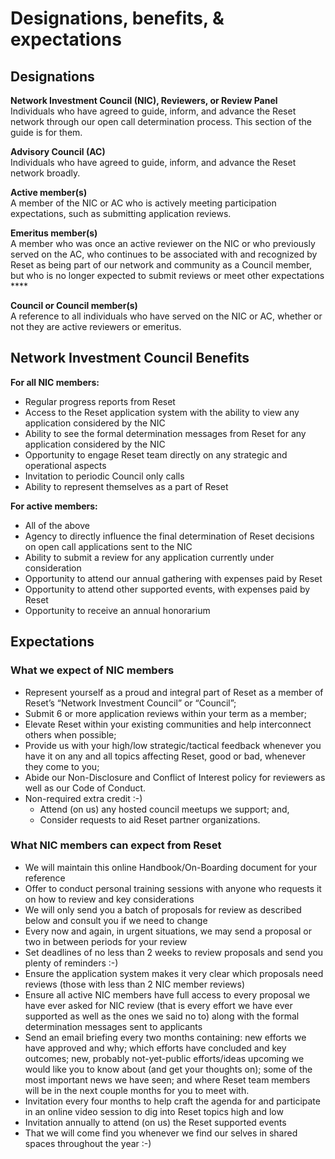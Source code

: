 # Designations, benefits, & expectations



## Designations

**Network Investment Council \(NIC\), Reviewers, or Review Panel**  
Individuals who have agreed to guide, inform, and advance the Reset network through our open call determination process. This section of the guide is for them.

**Advisory Council \(AC\)**  
Individuals who have agreed to guide, inform, and advance the Reset network broadly.

**Active member\(s\)**  
A member of the NIC or AC who is actively meeting participation expectations, such as submitting application reviews.

**Emeritus member\(s\)**  
A member who was once an active reviewer on the NIC or who previously served on the AC, who continues to be associated with and recognized by Reset as being part of our network and community as a Council member, but who is no longer expected to submit reviews or meet other expectations ****

**Council or Council member\(s\)**  
A reference to all individuals who have served on the NIC or AC, whether or not they are active reviewers or emeritus.

## Network Investment Council Benefits

**For all NIC members:**

* Regular progress reports from Reset
* Access to the Reset application system with the ability to view any application considered by the NIC
* Ability to see the formal determination messages from Reset for any application considered by the NIC
* Opportunity to engage Reset team directly on any strategic and operational aspects
* Invitation to periodic Council only calls
* Ability to represent themselves as a part of Reset

**For active members:**

* All of the above
* Agency to directly influence the final determination of Reset decisions on open call applications sent to the NIC
* Ability to submit a review for any application currently under consideration
* Opportunity to attend our annual gathering with expenses paid by Reset
* Opportunity to attend other supported events, with expenses paid by Reset
* Opportunity to receive an annual honorarium

## Expectations

### What we expect of NIC members

* Represent yourself as a proud and integral part of Reset as a member of Reset’s “Network Investment Council” or “Council”;
* Submit 6 or more application reviews within your term as a member;
* Elevate Reset within your existing communities and help interconnect others when possible;
* Provide us with your high/low strategic/tactical feedback whenever you have it on any and all topics affecting Reset, good or bad, whenever they come to you;
* Abide our Non-Disclosure and Conflict of Interest policy for reviewers as well as our Code of Conduct.
* Non-required extra credit :-\)
  * Attend \(on us\) any hosted council meetups we support; and,
  * Consider requests to aid Reset partner organizations.

### What NIC members can expect from Reset

* We will maintain this online Handbook/On-Boarding document for your reference
* Offer to conduct personal training sessions with anyone who requests it on how to review and key considerations
* We will only send you a batch of proposals for review as described below and consult you if we need to change
* Every now and again, in urgent situations, we may send a proposal or two in between periods for your review
* Set deadlines of no less than 2 weeks to review proposals and send you plenty of reminders :-\)
* Ensure the application system makes it very clear which proposals need reviews \(those with less than 2 NIC member reviews\)
* Ensure all active NIC members have full access to every proposal we have ever asked for NIC review \(that is every effort we have ever supported as well as the ones we said no to\) along with the formal determination messages sent to applicants
* Send an email briefing every two months containing: new efforts we have approved and why; which efforts have concluded and key outcomes; new, probably not-yet-public efforts/ideas upcoming we would like you to know about \(and get your thoughts on\); some of the most important news we have seen; and where Reset team members will be in the next couple months for you to meet with.
* Invitation every four months to help craft the agenda for and participate in an online video session to dig into Reset topics high and low
* Invitation annually to attend \(on us\) the Reset supported events
* That we will come find you whenever we find our selves in shared spaces throughout the year :-\)

